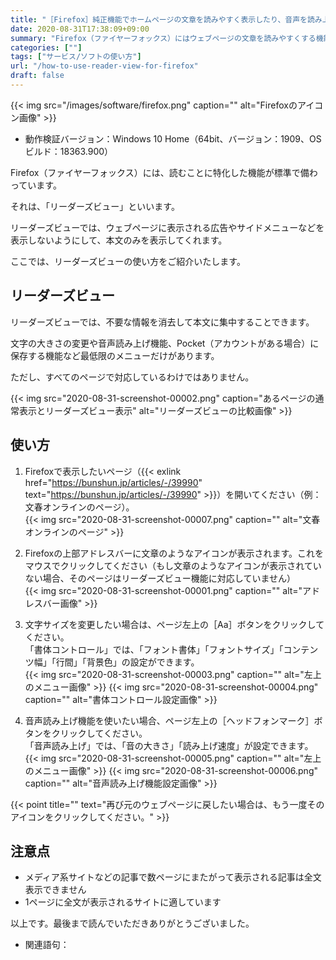 ```yaml
---
title: "［Firefox］純正機能でホームページの文章を読みやすく表示したり、音声を読み上げてもらう方法"
date: 2020-08-31T17:38:09+09:00
summary: "Firefox（ファイヤーフォックス）にはウェブページの文章を読みやすくする機能が標準で備わっています。その機能の使い方をご紹介いたします。"
categories: [""]
tags: ["サービス/ソフトの使い方"]
url: "/how-to-use-reader-view-for-firefox"
draft: false
---
```


{{< img src="/images/software/firefox.png" caption="" alt="Firefoxのアイコン画像" >}}

- 動作検証バージョン：Windows 10 Home（64bit、バージョン：1909、OSビルド：18363.900）

Firefox（ファイヤーフォックス）には、読むことに特化した機能が標準で備わっています。

それは、「リーダーズビュー」といいます。

リーダーズビューでは、ウェブページに表示される広告やサイドメニューなどを表示しないようにして、本文のみを表示してくれます。

ここでは、リーダーズビューの使い方をご紹介いたします。

## リーダーズビュー

リーダーズビューでは、不要な情報を消去して本文に集中することできます。

文字の大きさの変更や音声読み上げ機能、Pocket（アカウントがある場合）に保存する機能など最低限のメニューだけがあります。

ただし、すべてのページで対応しているわけではありません。

{{< img src="2020-08-31-screenshot-00002.png" caption="あるページの通常表示とリーダーズビュー表示" alt="リーダーズビューの比較画像" >}}

## 使い方

1. Firefoxで表示したいページ（{{< exlink href="https://bunshun.jp/articles/-/39990" text="https://bunshun.jp/articles/-/39990" >}}）を開いてください（例：文春オンラインのページ）。  
{{< img src="2020-08-31-screenshot-00007.png" caption="" alt="文春オンラインのページ" >}}

2. Firefoxの上部アドレスバーに文章のようなアイコンが表示されます。これをマウスでクリックしてください（もし文章のようなアイコンが表示されていない場合、そのページはリーダーズビュー機能に対応していません）  
{{< img src="2020-08-31-screenshot-00001.png" caption="" alt="アドレスバー画像" >}}

3. 文字サイズを変更したい場合は、ページ左上の［Aa］ボタンをクリックしてください。  
「書体コントロール」では、「フォント書体」「フォントサイズ」「コンテンツ幅」「行間」「背景色」の設定ができます。  
{{< img src="2020-08-31-screenshot-00003.png" caption="" alt="左上のメニュー画像" >}}
{{< img src="2020-08-31-screenshot-00004.png" caption="" alt="書体コントロール設定画像" >}}

4. 音声読み上げ機能を使いたい場合、ページ左上の［ヘッドフォンマーク］ボタンをクリックしてください。  
「音声読み上げ」では、「音の大きさ」「読み上げ速度」が設定できます。  
{{< img src="2020-08-31-screenshot-00005.png" caption="" alt="左上のメニュー画像" >}}
{{< img src="2020-08-31-screenshot-00006.png" caption="" alt="音声読み上げ機能設定画像" >}}

{{< point title="" text="再び元のウェブページに戻したい場合は、もう一度そのアイコンをクリックしてください。" >}}

## 注意点

- メディア系サイトなどの記事で数ページにまたがって表示される記事は全文表示できません
- 1ページに全文が表示されるサイトに適しています

以上です。最後まで読んでいただきありがとうございました。

- 関連語句：
